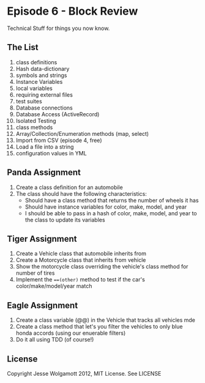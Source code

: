 Episode 6 - Block Review
=====================================

Technical Stuff for things you now know.

The List
--------


1. class definitions
2. Hash data-dictionary
3. symbols and strings
4. Instance Variables
5. local variables
6. requiring external files
7. test suites
8. Database connections
9. Database Access (ActiveRecord)
10. Isolated Testing
11. class methods
12. Array/Collection/Enumeration methods (map, select)
13. Import from CSV (episode 4, free)
14. Load a file into a string
15. configuration values in YML

Panda Assignment
----------------

1. Create a class definition for an automobile
2. The class should have the following characteristics:
	* Should have a class method that returns the number of wheels it has
	* Should have instance variables for color, make, model, and year
	* I should be able to pass in a hash of color, make, model, and year to the class to update its variables

Tiger Assignment
----------------

1. Create a Vehicle class that automobile inherits from
2. Create a Motorcycle class that inherits from vehicle
3. Show the motorcycle class overriding the vehicle's class method for number of tires
4. Implement the `==(other)` method to test if the car's color/make/model/year match

Eagle Assignment
----------------

1. Create a class variable (@@) in the Vehicle that tracks all vehicles mde
2. Create a class method that let's you filter the vehicles to only blue honda accords (using our enuerable filters)
3. Do it all using TDD (of course!)

License
-------

Copyright Jesse Wolgamott 2012, MIT License. See LICENSE
